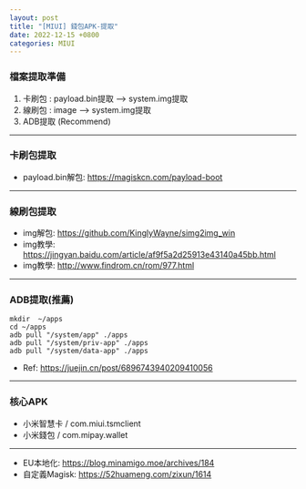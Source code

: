 ```yaml
---
layout: post
title: "[MIUI] 錢包APK-提取"
date: 2022-12-15 +0800
categories: MIUI
---
```

### 檔案提取準備
1. 卡刷包 : payload.bin提取 --> system.img提取
2. 線刷包 : image --> system.img提取
3. ADB提取 (Recommend)

---
### 卡刷包提取
-  payload.bin解包: https://magiskcn.com/payload-boot

---

### 線刷包提取

-  img解包: https://github.com/KinglyWayne/simg2img_win
-  img教學: https://jingyan.baidu.com/article/af9f5a2d25913e43140a45bb.html
-  img教學: http://www.findrom.cn/rom/977.html

---

### ADB提取(推薦)

```shell
mkdir  ~/apps
cd ~/apps
adb pull "/system/app" ./apps
adb pull "/system/priv-app" ./apps
adb pull "/system/data-app" ./apps
```
-  Ref: https://juejin.cn/post/6896743940209410056

---

### 核心APK

 - 小米智慧卡 / com.miui.tsmclient 
 - 小米錢包   / com.mipay.wallet 

---
-  EU本地化: https://blog.minamigo.moe/archives/184
-  自定義Magisk: https://52huameng.com/zixun/1614